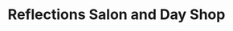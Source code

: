 ---
title: "Reflections Salon and Day Shop"
url: /eaton/reflections-salon-and-day-shop/
shop: Kosmetik
---